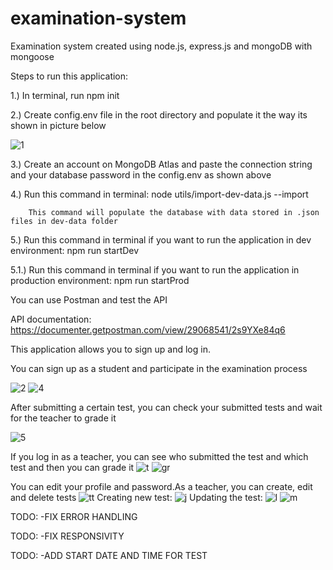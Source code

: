 # examination-system
Examination system created using node.js, express.js and mongoDB with mongoose 

Steps to run this application: 


1.) In terminal, run npm init	


2.) Create config.env file in the root directory and populate it the way its shown in picture below	


![1](https://github.com/Kuki031/examination-system/assets/131341818/5976f948-ff21-4900-b25f-08dad961bd56)

 
3.) Create an account on MongoDB Atlas and paste the connection string and your database password in the config.env as shown above


4.) Run this command in terminal: node utils/import-dev-data.js --import

		This command will populate the database with data stored in .json files in dev-data folder

5.) Run this command in terminal if you want to run the application in dev environment: npm run startDev

5.1.) Run this command in terminal if you want to run the application in production environment: npm run startProd

You can use Postman and test the API

API documentation: https://documenter.getpostman.com/view/29068541/2s9YXe84q6


This application allows you to sign up and log in.


You can sign up as a student and participate in the examination process


![2](https://github.com/Kuki031/examination-system/assets/131341818/7b3f280d-58e6-471a-9523-8f42f73c3957)
![4](https://github.com/Kuki031/examination-system/assets/131341818/712d882f-3e66-4a02-aac2-49b5811aa242)

After submitting a certain test, you can check your submitted tests and wait for the teacher to grade it

![5](https://github.com/Kuki031/examination-system/assets/131341818/83403deb-8161-4d5f-b5c1-12e6513b1a80)

If you log in as a teacher, you can see who submitted the test and which test and then you can grade it
![t](https://github.com/Kuki031/examination-system/assets/131341818/e6d5b270-d94f-4263-90c3-226a3e166d21)
![gr](https://github.com/Kuki031/examination-system/assets/131341818/d08a0a51-55a8-4bf5-b23e-8eb7d43d833b)


You can edit your profile and password.As a teacher, you can create, edit and delete tests
![tt](https://github.com/Kuki031/examination-system/assets/131341818/814dc5ef-b093-46ea-8f8c-1c628fedc355)
Creating new test: 
![j](https://github.com/Kuki031/examination-system/assets/131341818/0fc92141-7e36-40bc-a2e7-87204ccc2a98)
Updating the test:
![l](https://github.com/Kuki031/examination-system/assets/131341818/83421b6c-4ace-4727-ad6a-398597e42991)
![m](https://github.com/Kuki031/examination-system/assets/131341818/14867b83-e118-42f1-97a8-1de937864d72)

TODO: -FIX ERROR HANDLING

TODO: -FIX RESPONSIVITY

TODO: -ADD START DATE AND TIME FOR TEST






